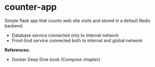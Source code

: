 # counter-app
Simple flask app that counts web site visits and stored in a default Redis backend.

- Database service connected only to internal network
- Front-End service connected both to internal and global network

**References:**
- Docker Deep Dive book (Compose chapter)
